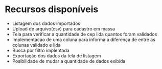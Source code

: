# Recursos disponíveis

<ul>
    <li>Listagem dos dados importados</li>
    <li>Upload de arquivo(csv) para cadastro em massa</li>
    <li>Tela para verificar a quantidade de cep lida quantos foram validados</li>
    <li>Implementacao de uma coluna para informa a diferença de entre as colunas validado e lida </li>
    <li>Busca por filtro implentada</li>
    <li>Exportação dos dados da tela de listagem</li>
    <li>Posibilidade de mudar a quantidade de dados exibida</li>
</ul>
